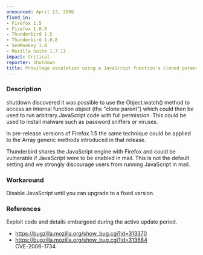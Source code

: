 ```yaml
---
announced: April 13, 2006
fixed_in:
- Firefox 1.5
- Firefox 1.0.8
- Thunderbird 1.5
- Thunderbird 1.0.8
- SeaMonkey 1.0
- Mozilla Suite 1.7.13
impact: Critical
reporter: shutdown
title: Privilege escalation using a JavaScript function's cloned parent
---
```


<h3>Description</h3>

<p>shutdown discovered it was possible to use the Object.watch()
method to access an internal function object (the "clone parent")
which could then be used to run arbitrary JavaScript code with
full permission. This could be used to install malware such as
password sniffers or viruses.</p>

<p>In pre-release versions of Firefox 1.5 the same technique could
be applied to the Array generic methods introduced in that release.</p>

<p class="note">Thunderbird shares the JavaScript engine with Firefox
and could be vulnerable if JavaScript were to be enabled in mail. This is not
the default setting and we strongly discourage users from running
JavaScript in mail.</p>

<h3>Workaround</h3>

<p>Disable JavaScript until you can upgrade to a fixed version.</p>

<h3>References</h3>

<p>Exploit code and details embargoed during the active update period.</p>

<ul>
<li><a href="https://bugzilla.mozilla.org/show_bug.cgi?id=313370">
https://bugzilla.mozilla.org/show_bug.cgi?id=313370</a></li>
<li><a href="https://bugzilla.mozilla.org/show_bug.cgi?id=313684">
https://bugzilla.mozilla.org/show_bug.cgi?id=313684</a><br/>
CVE-2006-1734</li>
</ul>



